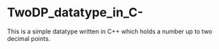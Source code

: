 # TwoDP_datatype_in_C-
This is a simple datatype written in C++ which holds a number up to two decimal points. 
